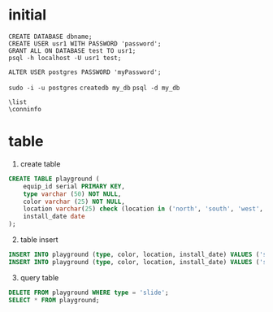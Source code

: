 # initial
`CREATE DATABASE dbname;`  
`CREATE USER usr1 WITH PASSWORD 'password';`  
`GRANT ALL ON DATABASE test TO usr1;`  
`psql -h localhost -U usr1 test;`  

`ALTER USER postgres PASSWORD 'myPassword';`

`sudo -i -u postgres`
`createdb my_db`
`psql -d my_db`

`\list`  
`\conninfo`

# table  
1. create table
```SQL
CREATE TABLE playground (
    equip_id serial PRIMARY KEY,
    type varchar (50) NOT NULL,
    color varchar (25) NOT NULL,
    location varchar(25) check (location in ('north', 'south', 'west', 'east', 'northeast', 'southeast', 'southwest', 'northwest')),
    install_date date
);
```
2. table insert
```SQL
INSERT INTO playground (type, color, location, install_date) VALUES ('slide', 'blue', 'south', '2014-04-28');
INSERT INTO playground (type, color, location, install_date) VALUES ('swing', 'yellow', 'northwest', '2010-08-16');
```
3. query table
```SQL
DELETE FROM playground WHERE type = 'slide';
SELECT * FROM playground;
```